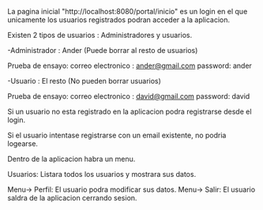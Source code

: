 
La pagina inicial "http://localhost:8080/portal/inicio" es un login en el que unicamente los usuarios registrados podran acceder a la
aplicacion.

Existen 2 tipos de usuarios : Administradores y usuarios.

-Administrador : Ander (Puede borrar al resto de usuarios)

Prueba de ensayo:
correo electronico : ander@gmail.com
password: ander

-Usuario : El resto (No pueden borrar usuarios)

Prueba de ensayo:
correo electronico : david@gmail.com
password: david

Si un usuario no esta registrado en la aplicacion podra registrarse desde el login.

Si el usuario intentase registrarse con un email existente, no podria logearse.

Dentro de la aplicacion habra un menu.

Usuarios: Listara todos los usuarios y mostrara sus datos.

Menu-> Perfil: El usuario podra modificar sus datos.
Menu-> Salir: El usuario saldra de la aplicacion cerrando sesion.
